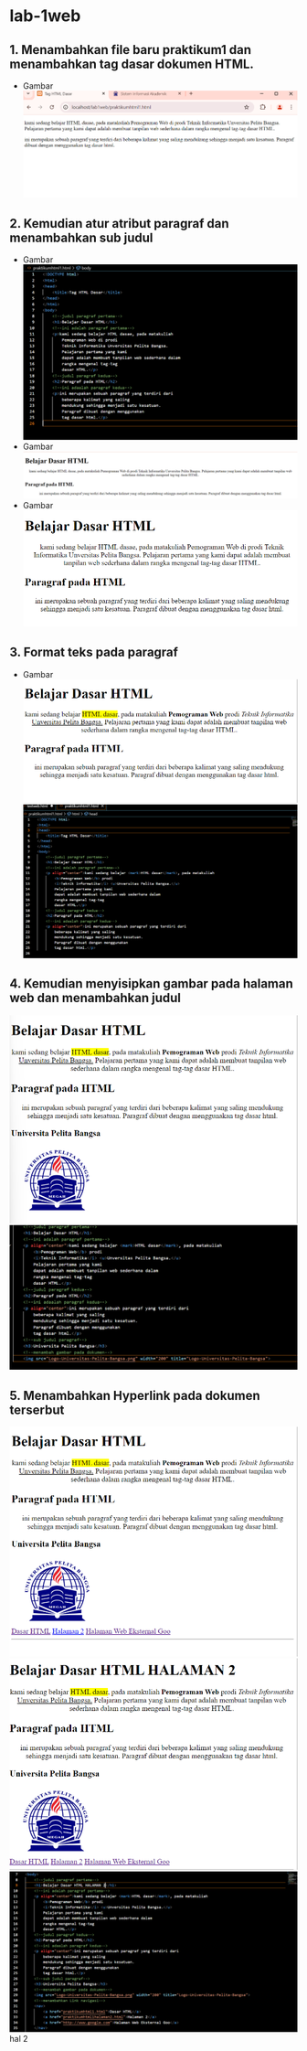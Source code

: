 # lab-1web

## 1. Menambahkan file baru praktikum1 dan menambahkan tag dasar dokumen HTML.
- Gambar
![Img 1](ss/1.png)
## 2. Kemudian atur atribut paragraf dan menambahkan sub judul
- Gambar
![Img 2](ss/2.png)
- Gambar
![Img 3](ss/3.png)
- Gambar
![Img 4](ss/4.png)
## 3. Format teks pada paragraf
- Gambar 
![Img 5](ss/5.png)
![Img 6](ss/6.png)
## 4. Kemudian menyisipkan gambar pada halaman web dan menambahkan judul
![Img 7](ss/7.png)
![Img 8](ss/8.png)
## 5. Menambahkan Hyperlink pada dokumen terserbut
![Img 9](ss/9.png)
![Img 10](ss/10.png)
![Img 11](ss/11.png) hal 2
